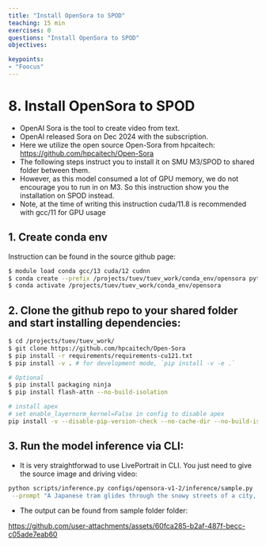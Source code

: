 ```yaml
---
title: "Install OpenSora to SPOD"
teaching: 15 min
exercises: 0
questions: "Install OpenSora to SPOD"
objectives:

keypoints:
- "Foocus"
---
```

# 8. Install OpenSora to SPOD

- OpenAI Sora is the tool to create video from text.
- OpenAI released Sora on Dec 2024 with the subscription.
- Here we utilize the open source Open-Sora from hpcaitech: https://github.com/hpcaitech/Open-Sora
- The following steps instruct you to install it on SMU M3/SPOD to shared folder between them.
- However, as this model consumed a lot of GPU memory, we do not encourage you to run in on M3. So this instruction show you the installation on SPOD instead.
- Note, at the time of writing this instruction cuda/11.8 is recommended with gcc/11 for GPU usage

## 1. Create conda env

Instruction can be found in the source github page: 

```bash
$ module load conda gcc/13 cuda/12 cudnn
$ conda create --prefix /projects/tuev/tuev_work/conda_env/opensora python=3.9 pip --y
$ conda activate /projects/tuev/tuev_work/conda_env/opensora
```
## 2. Clone the github repo to your shared folder and start installing dependencies:

```bash
$ cd /projects/tuev/tuev_work/
$ git clone https://github.com/hpcaitech/Open-Sora
$ pip install -r requirements/requirements-cu121.txt
$ pip install -v . # for development mode, `pip install -v -e .`

# Optional
$ pip install packaging ninja
$ pip install flash-attn --no-build-isolation

# install apex
# set enable_layernorm_kernel=False in config to disable apex
pip install -v --disable-pip-version-check --no-cache-dir --no-build-isolation --config-settings "--build-option=--cpp_ext" --config-settings "--build-option=--cuda_ext" git+https://github.com/NVIDIA/apex.git
```

## 3. Run the model inference via CLI:

- It is very straightforwad to use LivePortrait in CLI. You just need to give the source image and driving video:

```bash
python scripts/inference.py configs/opensora-v1-2/inference/sample.py  --num-frames 2s --resolution 720p --aspect-ratio 9:16 --num-sampling-steps 30 --flow 5 --aes 6.5 --layernorm-kernel False --flash-attn False \
 --prompt "A Japanese tram glides through the snowy streets of a city, its sleek design cutting through the falling snowflakes with grace. The tram's illuminated windows cast a warm glow onto the snowy surroundings, creating a cozy atmosphere inside. Snowflakes dance in the air, swirling around the tram as it moves along its tracks. Outside, the city is blanketed in a layer of snow, transforming familiar streets into a winter wonderland. Cherry blossom trees, now bare, stand quietly along the tram tracks, their branches dusted with snow. People hurry along the sidewalks, bundled up against the cold, while the tram's bell rings softly, announcing its arrival at each stop."
```

- The output can be found from sample folder folder:

 

https://github.com/user-attachments/assets/60fca285-b2af-487f-becc-c05ade7eab60

 
